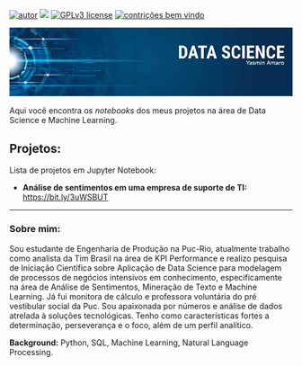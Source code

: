 [![autor](https://img.shields.io/badge/author-yasminamaro-red.svg)](https://www.linkedin.com/in/yasmin-amaro) [![](https://img.shields.io/badge/python-3.7+-blue.svg)](https://www.python.org/downloads/release/python-365/) [![GPLv3 license](https://img.shields.io/badge/License-GPLv3-blue.svg)](http://perso.crans.org/besson/LICENSE.html) [![contrições bem vindo](https://img.shields.io/badge/contributions-welcome-brightgreen.svg?style=flat)](https://github.com/yasmin-amaro/Data-Science/issues)

<p align="center">
  <img src="https://github.com/yasmin-amaro/Data-Science/blob/main/Template%20portfolio%20github.png" >
</p>


Aqui você encontra os *notebooks* dos meus projetos na área de Data Science e Machine Learning.

## Projetos:
Lista de projetos em Jupyter Notebook:

* **Análise de sentimentos em uma empresa de suporte de TI:** https://bit.ly/3uWSBUT

---

### Sobre mim:

Sou estudante de Engenharia de Produção na Puc-Rio, atualmente trabalho como analista da Tim Brasil na área de KPI Performance e realizo pesquisa de Iniciação Científica sobre Aplicação de Data Science para modelagem de processos de negócios intensivos em conhecimento, especificamente na área de Análise de Sentimentos, Mineração de Texto e Machine Learning. Já fui monitora de cálculo e professora voluntária do pré vestibular social da Puc. Sou apaixonada por números e análise de dados atrelada à soluções tecnológicas. Tenho como características fortes a determinação, perseverança e o foco, além de um perfil analítico. 

**Background:** Python, SQL, Machine Learning, Natural Language Processing.
